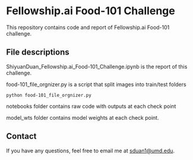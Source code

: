 # Fellowship.ai Food-101 Challenge
This repository contains code and report of Fellowship.ai Food-101 challenge. 

## File descriptions
ShiyuanDuan_Fellowship.ai_Food-101_Challenge.ipynb is the report of this challenge.

food-101_file_orgnizer.py is a script that split images into train/test folders

```shell script
python food-101_file_orgnizer.py
```

notebooks folder contains raw code with outputs at each check point

model_wts folder contains model weights at each check point.

## Contact
If you have any questions, feel free to email me at sduan1@umd.edu. 